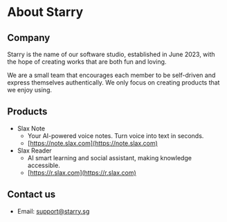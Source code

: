# About Starry

## Company

Starry is the name of our software studio, established in June 2023, with the hope of creating works that are both fun and loving.

We are a small team that encourages each member to be self-driven and express themselves authentically. We only focus on creating products that we enjoy using.

## Products

- Slax Note
  - Your AI-powered voice notes. Turn voice into text in seconds.
  - [https://note.slax.com](https://note.slax.com)
- Slax Reader
  - AI smart learning and social assistant, making knowledge accessible.
  - [https://r.slax.com](https://r.slax.com)

## Contact us

- Email: [support@starry.sg](mailto:support@starry.sg)
